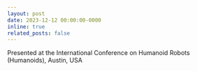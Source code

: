 ```yaml
---
layout: post
date: 2023-12-12 00:00:00-0000
inline: true
related_posts: false
---
```


Presented at the International Conference on Humanoid Robots (Humanoids), Austin, USA
